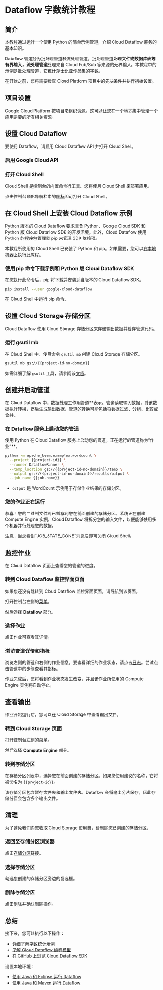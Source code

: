 # Dataflow 字数统计教程

<walkthrough-tutorial-url url="https://cloud.google.com/dataflow/docs/quickstarts/quickstart-python"></walkthrough-tutorial-url>
<walkthrough-watcher-constant value="dataflow-intro" key="directory"></walkthrough-watcher-constant>
<walkthrough-watcher-constant value="dataflow-intro" key="job-name"></walkthrough-watcher-constant>

## 简介

本教程通过运行一个使用 Python 的简单示例管道，介绍 Cloud Dataflow 服务的基本知识。

Dataflow 管道分为批处理管道和流处理管道。批处理管道**处理文件或数据库表等有界输入，流处理管道**处理来自 Cloud Pub/Sub 等来源的无界输入。本教程中的示例是批处理管道，它统计莎士比亚作品集的字数。

在开始之前，您将需要检查 Cloud Platform 项目中的先决条件并执行初始设置。

## 项目设置

Google Cloud Platform 按项目来组织资源。这可以让您在一个地方集中管理一个应用需要的所有相关资源。

<walkthrough-project-billing-setup></walkthrough-project-billing-setup>
<walkthrough-project-permissions permissions="dataflow.jobs.create"></walkthrough-project-permissions>

## 设置 Cloud Dataflow

要使用 Dataflow，请启用 Cloud Dataflow API 并打开 Cloud Shell。

### 启用 Google Cloud API

<walkthrough-enable-apis apis="compute.googleapis.com,dataflow,cloudresourcemanager.googleapis.com,logging,storage_component,storage_api,bigquery,pubsub">
</walkthrough-enable-apis>

### 打开 Cloud Shell

Cloud Shell 是控制台的内置命令行工具。您将使用 Cloud Shell 来部署应用。

点击控制台顶部导航栏中的<walkthrough-cloud-shell-icon></walkthrough-cloud-shell-icon>[图标][spotlight-open-devshell]即可打开 Cloud Shell。

## 在 Cloud Shell 上安装 Cloud Dataflow 示例

Python 版本的 Cloud Dataflow 要求具备 Python、Google Cloud SDK 和 Python 版 Cloud Dataflow SDK 的开发环境。此外，Cloud Dataflow 使用 Python 的程序包管理器 pip 来管理 SDK 依赖项。

本教程所使用的 Cloud Shell 已安装了 Python 和 pip。如果需要，您可以[在本地机器上][dataflow-python-tutorial]执行此教程。

### 使用 pip 命令下载示例和 Python 版 Cloud Dataflow SDK

在您执行此命令后，pip 将下载并安装适当版本的 Cloud Dataflow SDK。

```bash
pip install --user google-cloud-dataflow
```

在 Cloud Shell 中运行 pip 命令。

## 设置 Cloud Storage 存储分区

Cloud Dataflow 使用 Cloud Storage 存储分区来存储输出数据并缓存管道代码。

### 运行 gsutil mb

在 Cloud Shell 中，使用命令 `gsutil mb` 创建 Cloud Storage 存储分区。

```bash
gsutil mb gs://{{project-id-no-domain}}
```

如需详细了解 `gsutil` 工具，请参阅该[文档][gsutil-docs]。

## 创建并启动管道

在 Cloud Dataflow 中，数据处理工作用管道**表示。管道读取输入数据，对该数据执行转换，然后生成输出数据。管道的转换可能包括将数据过滤、分组、比较或合并。

### 在 Dataflow 服务上启动您的管道

使用 Python 在 Cloud Dataflow 服务上启动您的管道。正在运行的管道称为“作业”**。

```bash
python -m apache_beam.examples.wordcount \
  --project {{project-id}} \
  --runner DataflowRunner \
  --temp_location gs://{{project-id-no-domain}}/temp \
  --output gs://{{project-id-no-domain}}/results/output \
  --job_name {{job-name}}
```

  *  `output` 是 WordCount 示例用于存储作业结果的存储分区。

### 您的作业正在运行

恭喜！您的二进制文件现已暂存到您在前面创建的存储分区。系统正在创建 Compute Engine 实例。Cloud Dataflow 将拆分您的输入文件，以便能够使用多个机器并行处理您的数据。

注意：当您看到“JOB_STATE_DONE”消息后即可关闭 Cloud Shell。

## 监控作业

在 Cloud Dataflow 页面上查看您的管道的进度。

### 转到 Cloud Dataflow 监控界面页面

如果您还没有跳转到 Cloud Dataflow 监控界面页面，请导航到该页面。

打开控制台左侧的[菜单][spotlight-console-menu]。

然后选择 **Dataflow** 部分。

<walkthrough-menu-navigation sectionid="DATAFLOW_SECTION"></walkthrough-menu-navigation>

### 选择作业

点击作业可查看其详情。

### 浏览管道详情和指标

浏览左侧的管道和右侧的作业信息。要查看详细的作业状态，请点击[日志][spotlight-job-logs]。尝试点击管道中的步骤查看其指标。

作业完成后，您将看到作业状态发生改变，并且该作业所使用的 Compute Engine 实例将自动停止。

## 查看输出

作业开始运行后，您可以在 Cloud Storage 中查看输出文件。

### 转到 Cloud Storage 页面

打开控制台左侧的[菜单][spotlight-console-menu]。

然后选择 **Compute Engine** 部分。

<walkthrough-menu-navigation sectionid="STORAGE_SECTION"></walkthrough-menu-navigation>

### 转到存储分区

在存储分区列表中，选择您在前面创建的存储分区。如果您使用建议的名称，它将被命名为 `{{project-id}}`。

该存储分区包含暂存文件夹和输出文件夹。Dataflow 会将输出分片保存，因此存储分区会包含多个输出文件。

## 清理

为了避免我们向您收取 Cloud Storage 使用费，请删除您已创建的存储分区。

### 返回至存储分区浏览器

点击[存储分区][spotlight-buckets-link]链接。

### 选择存储分区

勾选您创建的存储分区旁边的复选框。

### 删除存储分区

点击[删除][spotlight-delete-bucket]并确认删除操作。

## 总结

<walkthrough-conclusion-trophy></walkthrough-conclusion-trophy>

接下来，您可以执行以下操作：

  *  [详细了解字数统计示例][wordcount]
  *  [了解 Cloud Dataflow 编程模型][df-pipelines]
  *  [在 GitHub 上浏览 Cloud Dataflow SDK][beam-sdk]

设置本地环境：

  *  [使用 Java 和 Eclipse 运行 Dataflow][df-eclipse]
  *  [使用 Java 和 Maven 运行 Dataflow][df-maven]

[beam-sdk]: https://github.com/apache/beam/tree/master/sdks/python
[dataflow-python-tutorial]: https://cloud.google.com/dataflow/docs/quickstarts/quickstart-python
[df-eclipse]: https://cloud.google.com/dataflow/docs/quickstarts/quickstart-java-eclipse
[df-maven]: https://cloud.google.com/dataflow/docs/quickstarts/quickstart-java-maven
[df-pipelines]: https://cloud.google.com/dataflow/model/programming-model-beam
[gsutil-docs]: https://cloud.google.com/storage/docs/gsutil
[spotlight-buckets-link]: walkthrough://spotlight-pointer?cssSelector=.p6n-cloudstorage-path-link
[spotlight-console-menu]: walkthrough://spotlight-pointer?spotlightId=console-nav-menu
[spotlight-delete-bucket]: walkthrough://spotlight-pointer?cssSelector=#p6n-cloudstorage-delete-buckets
[spotlight-job-logs]: walkthrough://spotlight-pointer?cssSelector=#p6n-dax-job-logs-toggle
[spotlight-open-devshell]: walkthrough://spotlight-pointer?spotlightId=devshell-activate-button
[wordcount]: https://beam.apache.org/get-started/wordcount-example/
